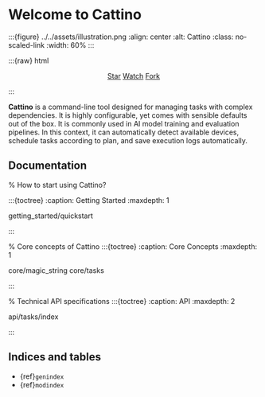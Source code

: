 # Welcome to Cattino

:::{figure} ../../assets/illustration.png
:align: center
:alt: Cattino
:class: no-scaled-link
:width: 60%
:::

:::{raw} html

<p style="text-align:center">
<script async defer src="https://buttons.github.io/buttons.js"></script>
<a class="github-button" href="https://github.com/Kamichanw/Cattino" data-show-count="true" data-size="large" aria-label="Star">Star</a>
<a class="github-button" href="https://github.com/Kamichanw/Cattino/subscription" data-icon="octicon-eye" data-size="large" aria-label="Watch">Watch</a>
<a class="github-button" href="https://github.com/Kamichanw/Cattino/fork" data-icon="octicon-repo-forked" data-size="large" aria-label="Fork">Fork</a>
</p>
:::

**Cattino** is a command-line tool designed for managing tasks with complex dependencies. It is highly configurable, yet comes with sensible defaults out of the box. It is commonly used in AI model training and evaluation pipelines. In this context, it can automatically detect available devices, schedule tasks according to plan, and save execution logs automatically.



## Documentation

% How to start using Cattino?

:::{toctree}
:caption: Getting Started
:maxdepth: 1

getting_started/quickstart

:::

% Core concepts of Cattino
:::{toctree}
:caption: Core Concepts
:maxdepth: 1

core/magic_string
core/tasks

:::

% Technical API specifications
:::{toctree}
:caption: API
:maxdepth: 2

api/tasks/index

:::

## Indices and tables

- {ref}`genindex`
- {ref}`modindex`